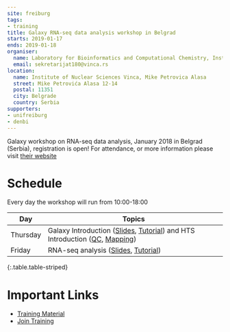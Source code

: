 ```yaml
---
site: freiburg
tags:
- training
title: Galaxy RNA-seq data analysis workshop in Belgrad
starts: 2019-01-17
ends: 2019-01-18
organiser:
  name: Laboratory for Bioinformatics and Computational Chemistry, Institute of Nuclear Sciences Vinca, University of Belgrade, Serbia
  email: sekretarijat180@vinca.rs
location:
  name: Institute of Nuclear Sciences Vinca, Mike Petrovica Alasa
  street: Mike Petrovića Alasa 12-14
  postal: 11351
  city: Belgrade
  country: Serbia
supporters:
- unifreiburg
- denbi
---
```


Galaxy workshop on RNA-seq data analysis, January 2018 in Belgrad (Serbia), registration is open!
For attendance, or more information please visit [their website](https://www.vin.bg.ac.rs/180/galaxy2019/)

# Schedule

Every day the workshop will run from 10:00-18:00

Day     | Topics
------- | --------
Thursday| Galaxy Introduction ([Slides](https://galaxyproject.github.io/training-material/topics/introduction/slides/introduction.html), [Tutorial](https://galaxyproject.github.io/training-material/topics/introduction/tutorials/galaxy-intro-peaks2genes/tutorial.html)) and HTS Introduction ([QC](https://galaxyproject.github.io/training-material/topics/sequence-analysis/tutorials/quality-control/tutorial.html), [Mapping](https://galaxyproject.github.io/training-material/topics/sequence-analysis/tutorials/mapping/tutorial.html))
Friday  | RNA-seq analysis ([Slides](https://galaxyproject.github.io/training-material/topics/transcriptomics/slides/introduction.html), [Tutorial](https://galaxyproject.github.io/training-material/topics/transcriptomics/tutorials/ref-based/tutorial.html))
{:.table.table-striped}

# Important Links

- [Training Material](https://training.galaxyproject.org)
- [Join Training](https://usegalaxy.eu/join-training/bioinformatika)
